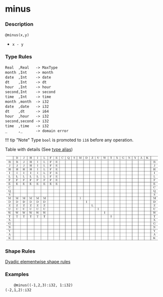 # minus

### Description

`@minus(x,y)`

- `x - y`

### Type Rules

```no-highlight
Real  ,Real   -> MaxType
month ,Int    -> month
date  ,Int    -> date
dt    ,Int    -> dt
hour  ,Int    -> hour
second,Int    -> second
time  ,Int    -> time
month ,month  -> i32
date  ,date   -> i32
dt    ,dt     -> i64
hour  ,hour   -> i32
second,second -> i32
time  ,time   -> i32
_     ,_      -> domain error
```

!!! tip "Note"
    Type `bool` is promoted to `i16` before any operation.

Table with details (See [type alias](../../../horseir/#types))

![minus](../types/minus.png)

### Shape Rules

[Dyadic elementwise shape rules](../../../horseir/#dyadic-elementwise)

### Examples

```no-highlight
    @minus((-1,2,3):i32, 1:i32)
(-2,1,2):i32
```
